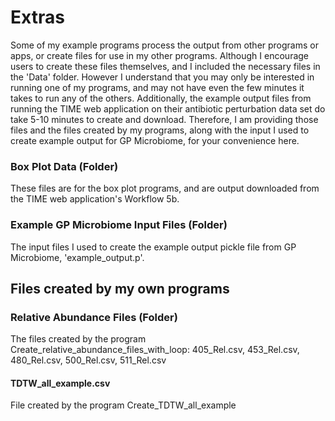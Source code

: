 # Extras
Some of my example programs process the output from other programs or apps, or create files for use in my other programs. Although I encourage users to create these files themselves, and I included the necessary files in the 'Data' folder. However I understand that you may only be interested in running one of my programs, and may not have even the few minutes it takes to run any of the others. Additionally, the example output files from running the TIME web application on their antibiotic perturbation data set do take 5-10 minutes to create and download. Therefore, I am providing those files and the files created by my programs, along with the input I used to create example output for GP Microbiome, for your convenience here. 

### Box Plot Data (Folder)
These files are for the box plot programs, and are output downloaded from the TIME web application's Workflow 5b.

### Example GP Microbiome Input Files (Folder)
The input files I used to create the example output pickle file from GP Microbiome, 'example_output.p'.

## Files created by my own programs

### Relative Abundance Files (Folder)
The files created by the program Create_relative_abundance_files_with_loop: 405_Rel.csv, 453_Rel.csv, 480_Rel.csv, 500_Rel.csv, 511_Rel.csv

#### TDTW_all_example.csv
File created by the program Create_TDTW_all_example







